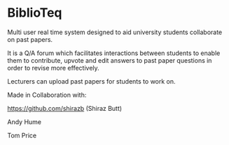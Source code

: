 # BiblioTeq
Multi user real time system designed to aid university students collaborate on past papers.

It is a Q/A forum which facilitates interactions between students to enable them to contribute, upvote and edit answers to past
paper questions in order to revise more effectively.

Lecturers can upload past papers for students to work on.

Made in Collaboration with:

https://github.com/shirazb (Shiraz Butt)

Andy Hume

Tom Price
